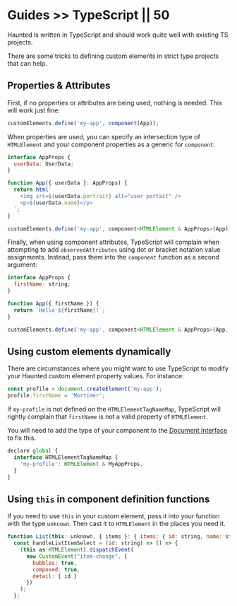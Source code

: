 # Guides >> TypeScript || 50

Haunted is written in TypeScript and should work quite well with existing TS projects.

There are some tricks to defining custom elements in strict type projects that can help.

## Properties & Attributes

First, if no properties or attributes are being used, nothing is needed. This will work just fine:

```js
customElements.define('my-app', component(App));
```

When properties are used, you can specify an intersection type of `HTMLElement` and your component properties as a generic for `component`:

```js
interface AppProps {
  userData: UserData;
}

function App({ userData }: AppProps) {
  return html`
    <img src=${userData.portrait} alt="user portait" />
    <p>${userData.name}</p>
  `;
}

customElements.define('my-app', component<HTMLElement & AppProps>(App));
```

Finally, when using component attributes, TypeScript will complain when attempting to add `observedAttributes` using dot or bracket notation value assignments. Instead, pass them into the `component` function as a second argument:

```js
interface AppProps {
  firstName: string;
}

function App({ firstName }) {
  return `Hello ${firstName}!`;
}

customElements.define('my-app', component<HTMLElement & AppProps>(App, { observedAttributes: ['first-name'] }));
```

## Using custom elements dynamically

There are circumstances where you might want to use TypeScript to modify your Haunted custom element property values. For instance:

```js
const profile = document.createElement('my-app');
profile.firstName = 'Mortimer';
```

If `my-profile` is not defined on the `HTMLElementTagNameMap`, TypeScript will rightly complain that `firstName` is not a valid property of `HTMLElement`.

You will need to add the type of your component to the [Document Interface](https://www.typescriptlang.org/docs/handbook/dom-manipulation.html#the-document-interface) to fix this.

```js
declare global {
  interface HTMLElementTagNameMap {
    'my-profile': HTMLElement & MyAppProps,
  }
}
```

## Using `this` in component definition functions

If you need to use `this` in your custom element, pass it into your function with the type `unknown`. Then cast it to `HTMLElement` in the places you need it.

```js
function List(this: unknown, { items }: { items: { id: string, name: string }[] }) {
  const handleListItemSelect = (id: string) => () => {
    (this as HTMLElement).dispatchEvent(
      new CustomEvent("item-change", {
        bubbles: true,
        composed: true,
        detail: { id }
      })
    );
  };
```

